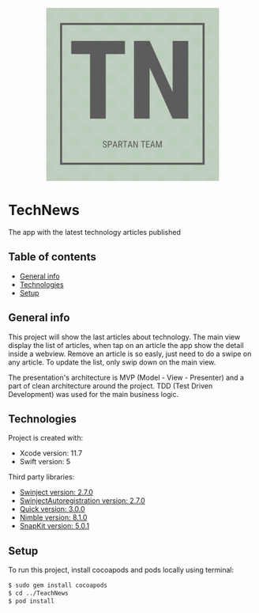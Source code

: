  <p align="center"> <img src="https://github.com/GiomarRodriguez/TechNews/blob/master/Git/Icon-1024.png" width="350"/> </p> 


# TechNews
The app with the latest technology articles published

## Table of contents
* [General info](#general-info)
* [Technologies](#technologies)
* [Setup](#setup)

## General info
This project will show the last articles about technology.
The main view display the list of articles, when tap on an article the app show the detail inside a webview.
Remove an article is so easly, just need to do a swipe on any article.
To update the list, only swip down on the main view.

The presentation's architecture is MVP (Model - View - Presenter) and a part of clean architecture around the project.
TDD (Test Driven Development) was used for the main business logic.

	
## Technologies
Project is created with:
* Xcode version: 11.7
* Swift version: 5

Third party libraries:
* [Swinject version: 2.7.0](https://github.com/Swinject/Swinject)
* [SwinjectAutoregistration version: 2.7.0](https://github.com/Swinject/SwinjectAutoregistration)
* [Quick version: 3.0.0](https://github.com/Quick/Quick)
* [Nimble version: 8.1.0](https://github.com/Quick/Nimble)
* [SnapKit version: 5.0.1](https://github.com/SnapKit/SnapKit)

	
## Setup
To run this project, install cocoapods and pods locally using terminal:

```
$ sudo gem install cocoapods
$ cd ../TeachNews
$ pod install
```
